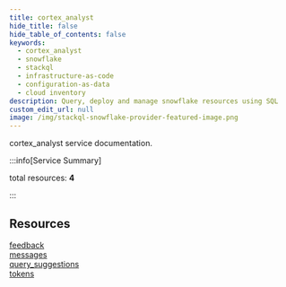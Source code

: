 ```yaml
---
title: cortex_analyst
hide_title: false
hide_table_of_contents: false
keywords:
  - cortex_analyst
  - snowflake
  - stackql
  - infrastructure-as-code
  - configuration-as-data
  - cloud inventory
description: Query, deploy and manage snowflake resources using SQL
custom_edit_url: null
image: /img/stackql-snowflake-provider-featured-image.png
---
```


cortex_analyst service documentation.

:::info[Service Summary]

total resources: __4__  

:::

## Resources
<div class="row">
<div class="providerDocColumn">
<a href="/services/cortex_analyst/feedback/">feedback</a><br />
<a href="/services/cortex_analyst/messages/">messages</a>
</div>
<div class="providerDocColumn">
<a href="/services/cortex_analyst/query_suggestions/">query_suggestions</a><br />
<a href="/services/cortex_analyst/tokens/">tokens</a>
</div>
</div>